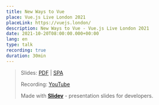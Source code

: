 ```yaml
---
title: New Ways to Vue
place: Vue.js Live London 2021
placeLink: https://vuejs.london/
description: New Ways to Vue - Vue.js Live London 2021
date: 2021-10-20T08:00:00.000+00:00
lang: en
type: talk
recording: true
duration: 30min
---
```


> Slides: [PDF](https://leizhenpeng.com/talks/2021-10-20) | [SPA](https://talks.leizhenpeng.com/2021/vue-london)
>
> Recording: [YouTube](https://youtu.be/CyaJLrqE9tc)
>
> Made with <Slidev class="inline"/> [**Slidev**](https://github.com/slidevjs/slidev) - presentation slides for developers.

<YouTubeEmbed id="CyaJLrqE9tc" />
